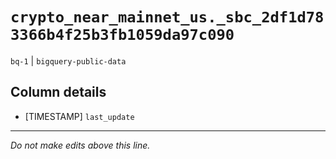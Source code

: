 # `crypto_near_mainnet_us._sbc_2df1d783366b4f25b3fb1059da97c090`
`bq-1` | `bigquery-public-data`

## Column details
* [TIMESTAMP] `last_update`

-------------------------------------------------------------------------------
*Do not make edits above this line.*
